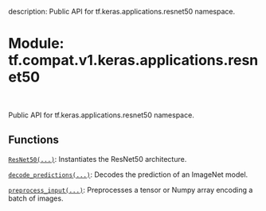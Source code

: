description: Public API for tf.keras.applications.resnet50 namespace.

<div itemscope itemtype="http://developers.google.com/ReferenceObject">
<meta itemprop="name" content="tf.compat.v1.keras.applications.resnet50" />
<meta itemprop="path" content="Stable" />
</div>

# Module: tf.compat.v1.keras.applications.resnet50

<!-- Insert buttons and diff -->

<table class="tfo-notebook-buttons tfo-api nocontent" align="left">

</table>



Public API for tf.keras.applications.resnet50 namespace.



## Functions

[`ResNet50(...)`](../../../../../tf/keras/applications/ResNet50.md): Instantiates the ResNet50 architecture.

[`decode_predictions(...)`](../../../../../tf/keras/applications/resnet/decode_predictions.md): Decodes the prediction of an ImageNet model.

[`preprocess_input(...)`](../../../../../tf/keras/applications/resnet/preprocess_input.md): Preprocesses a tensor or Numpy array encoding a batch of images.


